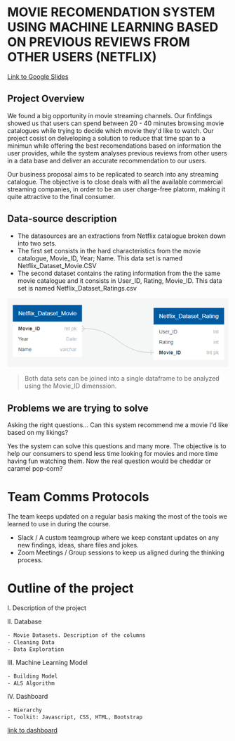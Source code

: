 # MOVIE RECOMENDATION SYSTEM USING MACHINE LEARNING BASED ON PREVIOUS REVIEWS FROM OTHER USERS (NETFLIX)

[Link to Google Slides](https://docs.google.com/presentation/d/1F9FuEKx8hHW1EnyUEoP6KoDd16bhznvqqpGPNaewdWI/edit#slide=id.g148eadcfae5_0_177)

## Project Overview
We found a big opportunity in movie streaming channels. Our finfdings showed us that users can spend between 20 - 40 minutes browsing movie catalogues while trying to decide which movie they'd like to watch. Our project cosist on delveloping a solution to reduce that time span to a minimun while offering the best recomendations based on information the user provides, while the system analyses previous reviews from other users in a data base and deliver an accurate recommendation to our users. 

Our business proposal aims to be replicated to search into any streaming catalogue. The objective is to close deals with all the available commercial streaming companies, in order to be an user charge-free platorm, making it quite attractive to the final consumer. 

## Data-source description
- The datasources are an extractions from Netflix catalogue broken down into two sets. 
- The first set consists in the hard characteristics from the movie catalogue, Movie_ID, Year; Name. This data set is named Netflix_Dataset_Movie.CSV
- The second dataset contains the rating information from the the same movie catalogue and it consists in User_ID, Rating, Movie_ID. This data set is named Netflix_Dataset_Ratings.csv

![DiagramaEDR](Resources/Diaggrama.png)
>Both data sets can be joined into a single dataframe to be analyzed using the Movie_ID dimenssion. 

## Problems we are trying to solve
Asking the right questions... Can this system recommend me a movie I'd like based on my likings? 

Yes the system can solve this questions and many more. The objective is to help our consumers to spend less time looking for movies and more time having fun watching them. Now the real question would be cheddar or caramel pop-corn?



# Team Comms Protocols
The team keeps updated on a regular basis making the most of the tools we learned to use in during the course. 
- Slack / A custom teamgroup where we keep constant updates on any new findings, ideas, share files and jokes. 
- Zoom Meetings / Group sessions to keep us aligned during the thinking process. 

# Outline of the project

I. Description of the project
  
  
II. Database

    - Movie Datasets. Description of the columns
    - Cleaning Data
    - Data Exploration
 
III. Machine Learning Model

    - Building Model
    - ALS Algorithm
    
IV. Dashboard

    - Hierarchy
    - Toolkit: Javascript, CSS, HTML, Bootstrap

[link to dashboard](https://public.tableau.com/)
